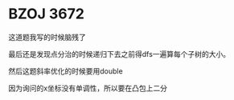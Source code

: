 # BZOJ 3672

这道题我写的时候脑残了

最后还是发现点分治的时候递归下去之前得dfs一遍算每个子树的大小。

然后这题斜率优化的时候要用double

因为询问的x坐标没有单调性，所以要在凸包上二分
